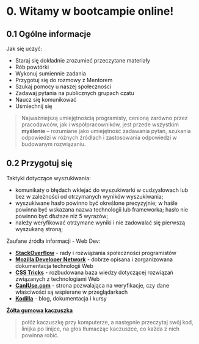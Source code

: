 # 0. Witamy w bootcampie online!

## 0.1 Ogólne informacje

Jak się uczyć:
- Staraj się dokładnie zrozumieć przeczytane materiały
- Rób powtórki
- Wykonuj sumiennie zadania
- Przygotuj się do rozmowy z Mentorem
- Szukaj pomocy u naszej społeczności
- Zadawaj pytania na publicznych grupach czatu
- Naucz się komunikować
- Uśmiechnij się

> Najważniejszą umiejętnością programisty, cenioną zarówno przez pracodawców, jak i współpracowników, jest przede wszystkim **myślenie** – rozumiane jako umiejętność zadawania pytań, szukania odpowiedzi w różnych źródłach i zastosowania odpowiedzi w budowanym rozwiązaniu.

## 0.2 Przygotuj się

Taktyki dotyczące wyszukiwania:
- komunikaty o błędach wklejać do wyszukiwarki w cudzysłowach lub bez w zależności od otrzymanych wyników wyszukiwania;
- wyszukiwane hasło powinno być określone precyzyjnie; w haśle powinna być wskazana nazwa technologii lub frameworka; hasło nie powinno być dłuższe niż 5 wyrazów;
- należy weryfikować otrzymane wyniki i nie zadowalać się pierwszą wyszukaną stroną;

Zaufane źródła informacji - Web Dev:
- [**StackOverflow**](https://stackoverflow.com/) - rady i rozwiązania społeczności programistów
- [**Mozilla Developer Network**](https://developer.mozilla.org/en-US/) - dobrze opisana i zorganizowana dokumentacja technologii Web
- [**CSS Tricks**](http://css-tricks.com/) - rozbudowana baza wiedzy dotyczącej rozwiązań związanych z technologiami Web
- [**CanIUse.com**](http://caniuse.com/) - strona pozwalająca na weryfikacje, czy dane właściwości są wspierane w przeglądarkach
- [**Kodilla**](http://kodilla.com/) - blog, dokumentacja i kursy

[**Żółta gumowa kaczuszka**](https://pl.wikipedia.org/wiki/Metoda_gumowej_kaczuszki)

> połóż kaczuszkę przy komputerze, a następnie przeczytaj swój kod, linijka po linijce, na głos tłumacząc kaczuszce, co każda z nich powinna robić.
